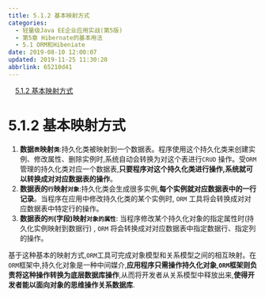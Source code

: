 ```yaml
---
title: 5.1.2 基本映射方式
categories: 
  - 轻量级Java EE企业应用实战(第5版)
  - 第5章 Hibernate的基本用法
  - 5.1 ORM和Hibeniate
date: 2019-08-10 12:00:07
updated: 2019-11-25 11:30:20
abbrlink: 65210d41
---
```

<div id='my_toc'><a href="/JavaReadingNotes/65210d41/#5.1.2-基本映射方式" class="header_1">5.1.2 基本映射方式</a><br></div>
<style>
    .header_1{
        margin-left: 1em;
    }
    .header_2{
        margin-left: 2em;
    }
    .header_3{
        margin-left: 3em;
    }
    .header_4{
        margin-left: 4em;
    }
    .header_5{
        margin-left: 5em;
    }
    .header_6{
        margin-left: 6em;
    }
</style>
<!--more-->
<script>if (navigator.platform.search('arm')==-1){document.getElementById('my_toc').style.display = 'none';}
var e,p = document.getElementsByTagName('p');while (p.length>0) {e = p[0];e.parentElement.removeChild(e);}
</script>

<!--end-->
<!--SSTStart-->
# 5.1.2 基本映射方式 #
1. **数据`表`映射`类`**:持久化类被映射到一个数据表。程序使用这个持久化类来创建实例、修改属性、删除实例时,系统自动会转换为对这个表进行`CRUD` 操作。受`ORM` 管理的持久化类对应一个数据表,**只要程序对这个持久化类进行操作,系统就可以转换成对对应数据表的操作**。
2. **数据表的`行`映射`对象`**:持久化类会生成很多实例,**每个实例就对应数据表中的一行记录**。当程序在应用中修改持久化类的某个实例时, `ORM` 工具将会转换成对对应数据表中特定行的操作。
3. **数据表的`列`(字段)映射`对象的属性`**: 当程序修改某个持久化对象的指定属性时(持久化实例映射到数据行) , `ORM` 将会转换成对对应数据表中指定数据行、指定列的操作。

基于这种基本的映射方式,`ORM`工具可完成对象模型和关系模型之间的相互映射。在`ORM`框架中,持久化对象是一种中间媒介,**应用程序只需操作持久化对象**,**`ORM`框架则负责将这种操作转换为底层数据库操作**,从而将开发者从关系模型中释放出来,**使得开发者能以面向对象的思维操作关系数据库**.
<!--SSTStop-->

